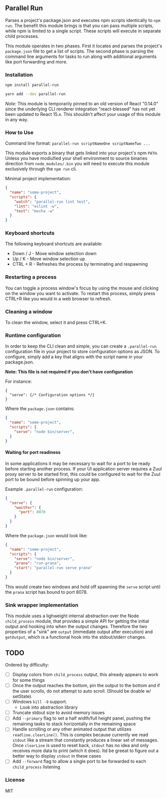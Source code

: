 Parallel Run
------------

Parses a project's package.json and executes npm scripts identically to `npm
run`. The benefit this module brings is that you can pass multiple scripts,
while npm is limited to a single script. These scripts will execute in
separate child processes.

This module operates in two phases. First it locates and parses the project's
`package.json` file to get a list of scripts. The second phase is parsing the
command line arguments for tasks to run along with additional arguments like
port forwarding and more.

### Installation

``` sh
npm install parallel-run
```

```sh
yarn add --dev parallel-run
```

*Note:* This module is temporarily pinned to an old version of React "0.14.0"
since the underlying CLI renderer integration "react-blessed" has not yet been
updated to React 15.x. This shouldn't affect your usage of this module in any
way.

### How to Use

Command line format: `parallel-run scriptNameOne scriptNameTwo ...`

This module exports a binary that gets linked into your project's npm `PATH`.
Unless you have modiufied your shell environment to source binaries direction
from `node_modules/.bin` you will need to execute this module exclusively
through the `npm run` cli.

Minimal project implementation:


``` json
{
  "name": "some-project",
  "scripts": {
    "watch": "parallel-run lint test",
    "lint": "eslint -w",
    "test": "mocha -w"
  }
}
```

### Keyboard shortcuts

The following keyboard shortcuts are available:

- Down / J - Move window selection down
- Up / K - Move window selection up
- CTRL + R - Refreshes the process by terminating and respawning

### Restarting a process

You can toggle a process window's focus by using the mouse and clicking on the
window you want to activate. To restart this process, simply press CTRL+R like
you would in a web browser to refresh.

### Cleaning a window

To clean the window, select it and press CTRL+K.

### Runtime configuration

In order to keep the CLI clean and simple, you can create a `.parallel-run`
configuration file in your project to store configuration options as JSON. To
configure, simply add a key that aligns with the script name in your
package.json.

**Note: This file is not required if you don't have configuration**

For instance:

```
{
  "serve": {/* Configuration options */}
}
```

Where the `package.json` contains:

``` json
{
  "name": "some-project",
  "scripts": {
    "serve": "node bin/server",
  }
}
```

#### Waiting for port readiness

In some applications it may be necessary to wait for a port to be ready before
starting another process. If your UI application server requires a Zuul proxy
server to be started first, this could be configured to wait for the Zuul port
to be bound before spinning up your app.

Example `.parallel-run` configuration:


``` json
{
  "serve": {
    "waitFor": {
      "port": 8078
    }
  }
}
```

Where the `package.json` would look like:

``` json
{
  "name": "some-project",
  "scripts": {
    "serve": "node bin/server",
    "prana": "run-prana",
    "start": "parallel-run serve prana"
  }
}
```

This would create two windows and hold off spawning the `serve` script until
the `prana` script has bound to port 8078.

### Sink wrapper implementation

This module uses a lighweight internal abstraction over the Node
`child_process` module, that provides a simple API for getting the initial
output and hooking into when the output changes. Therefore the two properties
of a "sink" are `output` (immediate output after execution) and  `getOutput`,
which is a functional hook into the stdout/stderr changes.

## TODO

Ordered by difficulty:

- [ ] Display colors from `child_process` output, this already appears to work
      for some things
- [ ] Once the output reaches the bottom, pin the output to the bottom and if
      the user scrolls, do not attempt to auto scroll. (Should be doable w/
      setState).
- [ ] Windows `kill -9` support.
  - Look into abstraction library
- [ ] Truncate stdout size to avoid memory issues
- [ ] Add `--primary` flag to set a half width/full height panel, pushing the
      remaining tasks to stack horizontally in the remaining space
- [ ] Handle scrolling or any other animated output that utilizes
      `readline.clearLine()`. This is complex because currently we read
      `stdout` like a stream that constantly produces a linear set of messages.
      Once `clearLine` is used to reset back, `stdout` has no idea and only
      receives more data to print (which it does). Itd be greeat to figure out
      a better way to display `stdout` in these cases
- [ ] Add `--forward` flag to allow a single port to be forwarded to each
      `child_process` listening

### License

MIT
